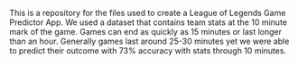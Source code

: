 This is a repository for the files used to create a League of Legends Game Predictor App.
We used a dataset that contains team stats at the 10 minute mark of the game.
Games can end as quickly as 15 minutes or last longer than an hour.
Generally games last around 25-30 minutes yet we were able to predict their outcome with 73% accuracy with stats through 10 minutes.
